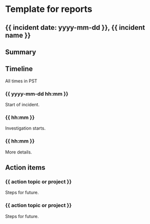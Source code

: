 # Template for reports

## {{ incident date: yyyy-mm-dd }}, {{ incident name }}

## Summary


## Timeline

All times in PST

### {{ yyyy-mm-dd hh:mm }}

Start of incident.

### {{ hh:mm }}

Investigation starts.

### {{ hh:mm }}

More details.


## Action items

### {{ action topic or project }}

Steps for future.

### {{ action topic or project }}

Steps for future.
